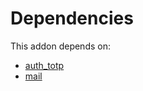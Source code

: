 # Dependencies

This addon depends on:

- [auth_totp](../../odoo-bringout-oca-ocb-auth_totp)
- [mail](../../odoo-bringout-oca-ocb-mail)
